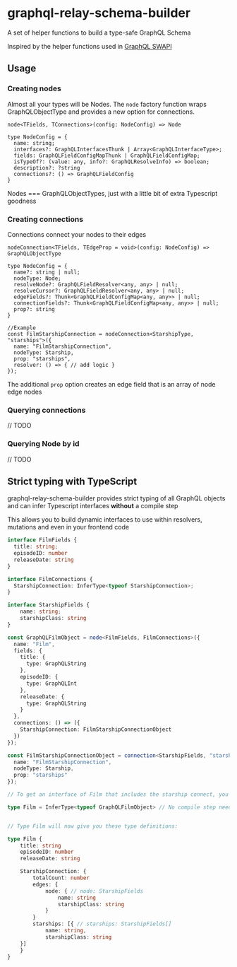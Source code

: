 # graphql-relay-schema-builder

A set of helper functions to build a type-safe GraphQL Schema

Inspired by the helper functions used in [GraphQL SWAPI](https://github.com/graphql/swapi-graphql)

## Usage

### Creating nodes 

Almost all your types will be Nodes. The `node` factory function wraps GraphQLObjectType and provides a new option for connections.

```
node<TFields, TConnections>(config: NodeConfig) => Node

type NodeConfig = {
  name: string;
  interfaces?: GraphQLInterfacesThunk | Array<GraphQLInterfaceType>;
  fields: GraphQLFieldConfigMapThunk | GraphQLFieldConfigMap;
  isTypeOf?: (value: any, info?: GraphQLResolveInfo) => boolean;
  description?: ?string
  connections?: () => GraphQLFieldConfig
}

```

Nodes === GraphQLObjectTypes, just with a little bit of extra Typescript goodness


### Creating connections

Connections connect your nodes to their edges

```
nodeConnection<TFields, TEdgeProp = void>(config: NodeConfig) => GraphQLObjectType

type NodeConfig = {
  name?: string | null;
  nodeType: Node;
  resolveNode?: GraphQLFieldResolver<any, any> | null;
  resolveCursor?: GraphQLFieldResolver<any, any> | null;
  edgeFields?: Thunk<GraphQLFieldConfigMap<any, any>> | null;
  connectionFields?: Thunk<GraphQLFieldConfigMap<any, any>> | null;
  prop?: string
}

//Example
const FilmStarshipConnection = nodeConnection<StarshipType, "starships">({
  name: "FilmStarshipConnection",
  nodeType: Starship,
  prop: "starships",
  resolver: () => { // add logic }
});

```

The additional `prop` option creates an edge field that is an array of node edge nodes


### Querying connections

// TODO

### Querying Node by id

// TODO

## Strict typing with TypeScript

graphql-relay-schema-builder provides strict typing of all GraphQL objects and can infer Typescript interfaces **without** a compile step

This allows you to build dynamic interfaces to use within resolvers, mutations and even in your frontend code

```typescript
interface FilmFields {
  title: string;
  episodeID: number
  releaseDate: string
}

interface FilmConnections {
  StarshipConnection: InferType<typeof StarshipConnection>;
}

interface StarshipFields {
	name: string;
	starshipClass: string
}

const GraphQLFilmObject = node<FilmFields, FilmConnections>({
  name: "Film",
  fields: {
    title: {
      type: GraphQLString
    },
    episodeID: {
      type: GraphQLInt
    },
    releaseDate: {
      type: GraphQLString
    }
  },
  connections: () => ({
    StarshipConnection: FilmStarshipConnectionObject
  })
});

const FilmStarshipConnectionObject = connection<StarshipFields, "starships">({
  name: "FilmStarshipConnection",
  nodeType: Starship,
  prop: "starships"
});

// To get an interface of Film that includes the starship connect, you just need to infer it

type Film = InferType<typeof GraphQLFilmObject> // No compile step needed!


// Type Film will now give you these type definitions:

type Film {
	title: string
	episodeID: number
	releaseDate: string

	StarshipConnection: {
		totalCount: number
		edges: {
			node: { // node: StarshipFields
				name: string
				starshipClass: string
			}
		}
		starships: [{ // starships: StarshipFields[]
			name: string,
			starshipClass: string
    }]
	}
}
```

